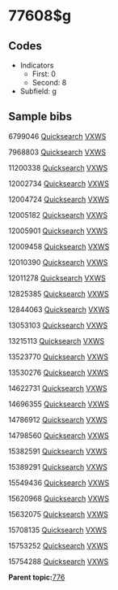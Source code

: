# 77608$g

## Codes

-   Indicators
    -   First: 0
    -   Second: 8
-   Subfield: g

## Sample bibs

6799046 [Quicksearch](https://search.library.yale.edu/catalog/6799046) [VXWS](http://prodorbis.library.yale.edu:7014/vxws/GetHoldingsService?bibId=6799046)

7968803 [Quicksearch](https://search.library.yale.edu/catalog/7968803) [VXWS](http://prodorbis.library.yale.edu:7014/vxws/GetHoldingsService?bibId=7968803)

11200338 [Quicksearch](https://search.library.yale.edu/catalog/11200338) [VXWS](http://prodorbis.library.yale.edu:7014/vxws/GetHoldingsService?bibId=11200338)

12002734 [Quicksearch](https://search.library.yale.edu/catalog/12002734) [VXWS](http://prodorbis.library.yale.edu:7014/vxws/GetHoldingsService?bibId=12002734)

12004724 [Quicksearch](https://search.library.yale.edu/catalog/12004724) [VXWS](http://prodorbis.library.yale.edu:7014/vxws/GetHoldingsService?bibId=12004724)

12005182 [Quicksearch](https://search.library.yale.edu/catalog/12005182) [VXWS](http://prodorbis.library.yale.edu:7014/vxws/GetHoldingsService?bibId=12005182)

12005901 [Quicksearch](https://search.library.yale.edu/catalog/12005901) [VXWS](http://prodorbis.library.yale.edu:7014/vxws/GetHoldingsService?bibId=12005901)

12009458 [Quicksearch](https://search.library.yale.edu/catalog/12009458) [VXWS](http://prodorbis.library.yale.edu:7014/vxws/GetHoldingsService?bibId=12009458)

12010390 [Quicksearch](https://search.library.yale.edu/catalog/12010390) [VXWS](http://prodorbis.library.yale.edu:7014/vxws/GetHoldingsService?bibId=12010390)

12011278 [Quicksearch](https://search.library.yale.edu/catalog/12011278) [VXWS](http://prodorbis.library.yale.edu:7014/vxws/GetHoldingsService?bibId=12011278)

12825385 [Quicksearch](https://search.library.yale.edu/catalog/12825385) [VXWS](http://prodorbis.library.yale.edu:7014/vxws/GetHoldingsService?bibId=12825385)

12844063 [Quicksearch](https://search.library.yale.edu/catalog/12844063) [VXWS](http://prodorbis.library.yale.edu:7014/vxws/GetHoldingsService?bibId=12844063)

13053103 [Quicksearch](https://search.library.yale.edu/catalog/13053103) [VXWS](http://prodorbis.library.yale.edu:7014/vxws/GetHoldingsService?bibId=13053103)

13215113 [Quicksearch](https://search.library.yale.edu/catalog/13215113) [VXWS](http://prodorbis.library.yale.edu:7014/vxws/GetHoldingsService?bibId=13215113)

13523770 [Quicksearch](https://search.library.yale.edu/catalog/13523770) [VXWS](http://prodorbis.library.yale.edu:7014/vxws/GetHoldingsService?bibId=13523770)

13530276 [Quicksearch](https://search.library.yale.edu/catalog/13530276) [VXWS](http://prodorbis.library.yale.edu:7014/vxws/GetHoldingsService?bibId=13530276)

14622731 [Quicksearch](https://search.library.yale.edu/catalog/14622731) [VXWS](http://prodorbis.library.yale.edu:7014/vxws/GetHoldingsService?bibId=14622731)

14696355 [Quicksearch](https://search.library.yale.edu/catalog/14696355) [VXWS](http://prodorbis.library.yale.edu:7014/vxws/GetHoldingsService?bibId=14696355)

14786912 [Quicksearch](https://search.library.yale.edu/catalog/14786912) [VXWS](http://prodorbis.library.yale.edu:7014/vxws/GetHoldingsService?bibId=14786912)

14798560 [Quicksearch](https://search.library.yale.edu/catalog/14798560) [VXWS](http://prodorbis.library.yale.edu:7014/vxws/GetHoldingsService?bibId=14798560)

15382591 [Quicksearch](https://search.library.yale.edu/catalog/15382591) [VXWS](http://prodorbis.library.yale.edu:7014/vxws/GetHoldingsService?bibId=15382591)

15389291 [Quicksearch](https://search.library.yale.edu/catalog/15389291) [VXWS](http://prodorbis.library.yale.edu:7014/vxws/GetHoldingsService?bibId=15389291)

15549436 [Quicksearch](https://search.library.yale.edu/catalog/15549436) [VXWS](http://prodorbis.library.yale.edu:7014/vxws/GetHoldingsService?bibId=15549436)

15620968 [Quicksearch](https://search.library.yale.edu/catalog/15620968) [VXWS](http://prodorbis.library.yale.edu:7014/vxws/GetHoldingsService?bibId=15620968)

15632075 [Quicksearch](https://search.library.yale.edu/catalog/15632075) [VXWS](http://prodorbis.library.yale.edu:7014/vxws/GetHoldingsService?bibId=15632075)

15708135 [Quicksearch](https://search.library.yale.edu/catalog/15708135) [VXWS](http://prodorbis.library.yale.edu:7014/vxws/GetHoldingsService?bibId=15708135)

15753252 [Quicksearch](https://search.library.yale.edu/catalog/15753252) [VXWS](http://prodorbis.library.yale.edu:7014/vxws/GetHoldingsService?bibId=15753252)

15754288 [Quicksearch](https://search.library.yale.edu/catalog/15754288) [VXWS](http://prodorbis.library.yale.edu:7014/vxws/GetHoldingsService?bibId=15754288)

**Parent topic:**[776](../../tags/776/776.md)

